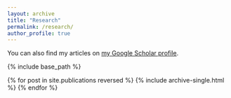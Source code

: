 ```yaml
---
layout: archive
title: "Research"
permalink: /research/
author_profile: true
---
```


You can also find my articles on [my Google Scholar profile](https://scholar.google.com/citations?user=lNA1JsMAAAAJ).

{% include base_path %}

{% for post in site.publications reversed %}
  {% include archive-single.html %}
{% endfor %}
